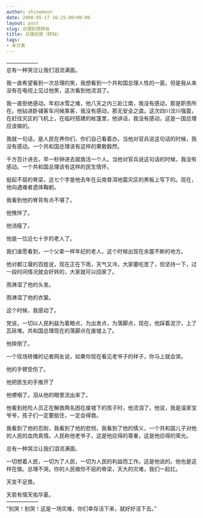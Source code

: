 ```yaml
---
author: shinemoon
date: 2008-05-17 16:25:00+00:00
layout: post
slug: 总理别哭转帖
title: 总理别哭（转帖）
tags:
- 未分类
---
```


——————  
总有一种哭泣让我们泪流满面。  
  
我一直希望看到一次总理的笑，我想看到一个共和国总理人性的一面，但是我从来没有在电视上见过他笑，这次看到他流泪了。  
  
我一直拒绝感动。年初冰雪之难，他八天之内三赴江南，我没有感动，那是职责所在。他钻进卧铺客车问候乘客，我没有感动，那无安全之虞。这次四川汶川强震，在赶往灾区的飞机上，在临时搭建的帐篷里，他讲话，我没有感动，这是一国总理应该做的。  
  
我就一句话，是人民在养你们，你们自己看着办。当他对官兵说这句话的时候，我没有感动。一个共和国总理该有这样的果敢毅然。  
  
千方百计进去，早一秒钟进去就救活一个人。当他对官兵说这句话的时候，我没有感动。一个共和国总理该有这样的民生情怀。  
  
挺起不屈的脊梁，这七个字是他去年在云南普洱地震灾区的黑板上写下的。现在，他向遇难者遗体鞠躬。  
  
我看到他的脊背有点不堪了。  
  
他憔悴了。  
  
他消瘦了。  
  
他是一位近七十岁的老人了。  
  
我们谁愿看到，一个父辈一样年纪的老人，这个时候出现在余震不断的地方。  
  
他对都江堰的百姓说，现在正在下雨，天气又冷，大家要吃苦了，但坚持一下，过一段时间情况就会好转的，大家就可以回家了。  
  
雨淋湿了他的头发。  
  
雨淋湿了他的衣裳。  
  
这个时候，我感动了。  
  
党说，一切以人民利益为着眼点，为出发点，为落脚点，现在，他踩着泥泞，上了瓦砾堆。共和国总理现在的落脚点在废墟上了。  
  
他摔倒了。  
  
一个现场转播的记者网友说，如果你现在看见老爷子的样子，你马上就会哭。  
  
他的手臂受伤了。  
  
他把医生的手推开了  
  
他哽咽了。泪从他的眼里流出来了。  
  
他看到抢险人员正在解救两名困在废墟下的孩子时，他流泪了。他说，我是温家宝爷爷，孩子们一定要挺住，一定会得救。  
  
我看到了他的忍耐，我看到了他的悲悯，我看到了他的情义，一个共和国儿子对他的人民的血肉真情。人民称他老爷子，这是他应得的尊重，这是他应得的荣光。  
  
总有一种哭泣让我们泪流满面。  
  
一切想着人民，一切为了人民，一切为人民的利益而工作。这是他说的。他也是这样在做。总理不哭。你的人民做你不屈的脊梁，天大的灾难，我们一起扛。  
  
天变不足畏。  
  
天若有情天佑华夏。  
——————  
“别哭！别哭！这是一场灾难，你们幸存活下来，就好好活下去。”  

